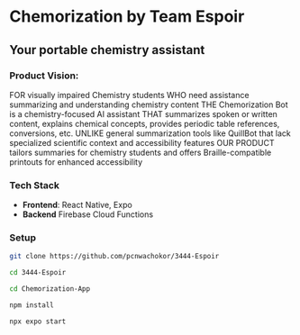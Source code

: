 # Chemorization by Team Espoir

## Your portable chemistry assistant

### Product Vision:
FOR visually impaired Chemistry students WHO need assistance summarizing and understanding chemistry content
THE Chemorization Bot is a chemistry-focused AI assistant
THAT summarizes spoken or written content, explains chemical concepts, provides periodic table references, conversions, etc.
UNLIKE general summarization tools like QuillBot that lack specialized scientific context and accessibility features
OUR PRODUCT tailors summaries for chemistry students and offers Braille-compatible printouts for enhanced accessibility


### Tech Stack
- **Frontend**: React Native, Expo
- **Backend** Firebase Cloud Functions

### Setup
```sh
git clone https://github.com/pcnwachokor/3444-Espoir

cd 3444-Espoir

cd Chemorization-App

npm install

npx expo start 
